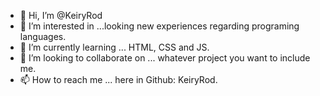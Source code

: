 - 👋 Hi, I’m @KeiryRod
- 👀 I’m interested in ...looking new experiences regarding programing languages.
- 🌱 I’m currently learning ... HTML, CSS and JS.
- 💞️ I’m looking to collaborate on ... whatever project you want to include me.
- 📫 How to reach me ... here in Github: KeiryRod. 

<!---
KeiryRod/KeiryRod is a ✨ special ✨ repository because its `README.md` (this file) appears on your GitHub profile.
You can click the Preview link to take a look at your changes.
--->
